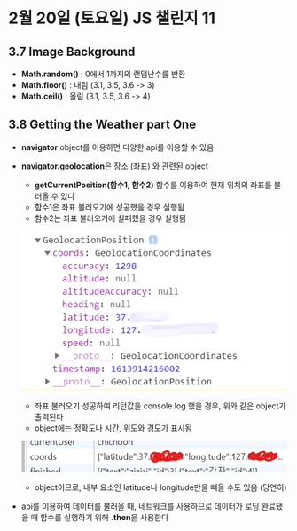 # 2월 20일 (토요일) JS 챌린지 11

## 3.7 Image Background
- **Math.random()** : 0에서 1까지의 랜덤난수를 반환
- **Math.floor()** : 내림 (3.1, 3.5, 3.6 -> 3)
- **Math.ceil()** : 올림 (3.1, 3.5, 3.6 -> 4)

## 3.8 Getting the Weather part One
- **navigator** object를 이용하면 다양한 api를 이용할 수 있음
- **navigator.geolocation**은 장소 (좌표) 와 관련된 object
    - **getCurrentPosition(함수1, 함수2)** 함수를 이용하여 현재 위치의 좌표를 불러올 수 있다
    - 함수1은 좌표 불러오기에 성공했을 경우 실행됨
    - 함수2는 좌표 불러오기에 실패했을 경우 실행됨  
        
    ![좌표 불러오기 성공](./JSgeolocation.png)
    - 좌표 불러오기 성공하여 리턴값을 console.log 했을 경우, 위와 같은 object가 출력된다
    - object에는 정확도나 시간, 위도와 경도가 표시됨  
        
    ![좌표 로컬에 저장](./JSgeolocationSavedLocal.png)
    - object이므로, 내부 요소인 latitude나 longitude만을 빼올 수도 있음 (당연히)
- api를 이용하여 데이터를 불러올 때, 네트워크를 사용하므로 데이터가 로딩 완료됐을 때 함수를 실행하기 위해 **.then**을 사용한다